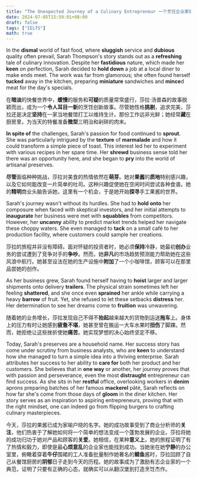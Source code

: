 ```yaml
---
title: "The Unexpected Journey of a Culinary Entrepreneur 一个烹饪企业家的意外旅程"
date: 2024-07-05T15:59:01+08:00
draft: false
tags: ["IELTS"]
math: true
---
```


In the **dismal** world of fast food, where **sluggish** service and **dubious** quality often prevail, Sarah Thompson's story stands out as a **refreshing** tale of culinary innovation. Despite her **fastidious** nature, which made her **keen** on perfection, Sarah decided to **hold down** a job at a local diner to make ends meet. The work was far from glamorous; she often found herself **tucked** away in the kitchen, preparing **miniature** sandwiches and **mince**d meat for the day's specials.

在**暗淡**的快餐世界中，**缓慢**的服务和**可疑**的质量常常盛行，莎拉·汤普森的故事脱颖而出，成为一个**令人耳目一新**的烹饪创新故事。尽管她性格**挑剔**，追求完美，莎拉还是决定**坚持**在一家当地餐馆打工以维持生计。那份工作远非光鲜；她经常**藏**在厨房里，为当天的特餐准备**微型**三明治和剁碎的肉末。

**In spite of** the challenges, Sarah's passion for food continued to **sprout**. She was particularly intrigued by the **texture** of **marmalade** and how it could transform a simple piece of toast. This interest led  her to experiment with various recipes in her spare time. Her **shrewd** business sense told her there was an opportunity here, and she began to **pry** into the world of artisanal preserves.

**尽管**面临种种挑战，莎拉对美食的热情依然在**萌芽**。她对**果酱**的**质地**特别感兴趣，以及它如何能改变一片简单的吐司。这种兴趣促使她在空闲时间尝试各种食谱。她的**精明**商业头脑告诉她，这里有一个机会，于是她开始**探寻**手工果酱的世界。

Sarah's journey wasn't without its hurdles. She had to **hold onto** her composure when faced with skeptical investors, and her initial attempts to **inaugurate** her business were met with **squabbles** from competitors. However, her **uncanny** ability to predict market trends helped her navigate these choppy waters. She even managed to **tack** on a small café to her production facility, where customers could sample her creations.

莎拉的旅程并非没有障碍。面对怀疑的投资者时，她必须**保持**冷静，她最初**创办**业务的尝试遭到了竞争对手的**争吵**。然而，她**非凡**的市场趋势预测能力帮助她在这些风浪中航行。她甚至设法在她的生产设施中**附加**了一个小咖啡馆，顾客可以在那里品尝她的创作。

As her business grew, Sarah found herself having to **hoist** larger and larger shipments onto delivery **trailers**. The physical strain sometimes left her feeling **shattered**, and she once even **sprained** her ankle while carrying a heavy **barrow** of fruit. Yet, she refused to let these setbacks **distress** her. Her determination to see her dreams come to **fruition** was unwavering.

随着她的业务增长，莎拉发现自己不得不**抬起**越来越大的货物到运送**拖车**上。身体上的压力有时让她感到**疲惫不堪**，她甚至曾在搬运一大车水果时**扭伤**了脚踝。然而，她拒绝让这些挫折使她**痛苦**。她实现梦想的决心始终坚定不移。

Today, Sarah's preserves are a household name. Her success story has come under scrutiny from business analysts, who are **keen** to understand how she managed to turn a simple idea into a thriving enterprise. Sarah attributes her success to her ability to **care for** both her product and her customers. She believes that in **one way** or another, her journey proves that with passion and perseverance, even the most **distraught** entrepreneur can find success. As she sits in her **restful** office, overlooking workers in **denim** aprons preparing batches of her famous **mackerel** pâté, Sarah reflects on how far she's come from those days of **gloom** in the diner kitchen. Her story serves as an inspiration to aspiring  entrepreneurs, proving that with the right mindset, one can indeed go  from flipping burgers to crafting culinary masterpieces.

今天，莎拉的果酱已成为家喻户晓的名字。她的成功故事受到了商业分析师的**关注**，他们热衷于了解她如何将一个简单的想法变成一个蓬勃发展的企业。莎拉将她的成功归功于她对产品和顾客的**关爱**。她相信，在某种**意义上**，她的旅程证明了有了热情和毅力，即使是最**心烦意乱**的企业家也能找到成功。当她坐在她**宁静**的办公室里，俯瞰着穿着**牛仔**围裙的工人准备批量制作她著名的**鲭鱼**酱时，莎拉回顾了自己从餐馆厨房的**阴郁**日子走到今天的历程。她的故事成为了激励有志企业家的一个典范，证明了只要有正确的心态，就确实可以从翻汉堡到打造烹饪杰作。
